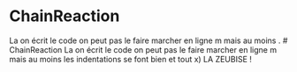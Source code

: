 # ChainReaction
La on écrit le code
  on peut pas le faire marcher 
    en 
    ligne m
    mais au moins .
    # ChainReaction
La on écrit le code
  on peut pas le faire marcher 
    en 
    ligne m
    mais au moins 
    les indentations se font bien et tout x) 
     LA ZEUBISE !
